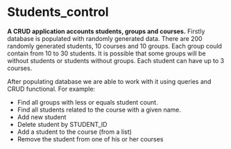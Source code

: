 # Students_control
**A CRUD application accounts students, groups and courses.**
Firstly database is populated with randomly generated data. 
There are 200 randomly generated students, 10 courses and 10 groups. 
Each group could contain from 10 to 30 students. It is possible that some groups will be without students or students without groups.
Each student can have up to 3 courses.

After populating database we are able to work with it using queries and CRUD functional.
For example:
- Find all groups with less or equals student count.
- Find all students related to the course with a given name.
- Add new student
- Delete student by STUDENT_ID
- Add a student to the course (from a list)
- Remove the student from one of his or her courses
